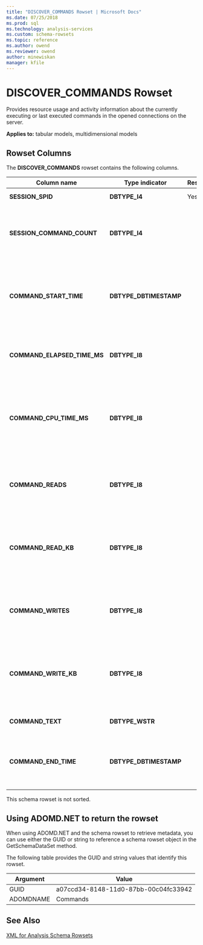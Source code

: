 ```yaml
---
title: "DISCOVER_COMMANDS Rowset | Microsoft Docs"
ms.date: 07/25/2018
ms.prod: sql
ms.technology: analysis-services
ms.custom: schema-rowsets
ms.topic: reference
ms.author: owend
ms.reviewer: owend
author: minewiskan
manager: kfile
---
```

# DISCOVER_COMMANDS Rowset

  Provides resource usage and activity information about the currently executing or last executed commands in the opened connections on the server.  
  
 **Applies to:** tabular models, multidimensional models  
  
## Rowset Columns  
 The **DISCOVER_COMMANDS** rowset contains the following columns.  
  
|Column name|Type indicator|Restriction|Description|  
|-----------------|--------------------|-----------------|-----------------|  
|**SESSION_SPID**|**DBTYPE_I4**|Yes|The session ID.|  
|**SESSION_COMMAND_COUNT**|**DBTYPE_I4**||The number of commands executed since the start of the session.|  
|**COMMAND_START_TIME**|**DBTYPE_DBTIMESTAMP**||The date and time the last command started, expressed as UTC time on the server.|  
|**COMMAND_ELAPSED_TIME_MS**|**DBTYPE_I8**||The elapsed time, in milliseconds, since the start of the command.|  
|**COMMAND_CPU_TIME_MS**|**DBTYPE_I8**||The CPU time, in milliseconds,  consumed by the command since the start of the command execution.|  
|**COMMAND_READS**|**DBTYPE_I8**||The accumulated number of disk reads since the start of the command.|  
|**COMMAND_READ_KB**|**DBTYPE_I8**||The ccumulated value of data read from disk, in kilobytes, since the start of the command.|  
|**COMMAND_WRITES**|**DBTYPE_I8**||The accumulated number of disk writes since the start of the command.|  
|**COMMAND_WRITE_KB**|**DBTYPE_I8**||The accumulated value of data written to disk, in kilobytes, since the start of the command.|  
|**COMMAND_TEXT**|**DBTYPE_WSTR**||The command text.|  
|**COMMAND_END_TIME**|**DBTYPE_DBTIMESTAMP**||The server UTC date and time when the command finishes its execution.|  
  
 This schema rowset is not sorted.  
  
## Using ADOMD.NET to return the rowset  
 When using ADOMD.NET and the schema rowset to retrieve metadata, you can use either the GUID or string to reference a schema rowset object in the GetSchemaDataSet method.
  
 The following table provides the GUID and string values that identify this rowset.  
  
|Argument|Value|  
|--------------|-----------|  
|GUID|a07ccd34-8148-11d0-87bb-00c04fc33942|  
|ADOMDNAME|Commands|  
  
## See Also  
 [XML for Analysis Schema Rowsets](xml-for-analysis-schema-rowsets.md)  
  
  
